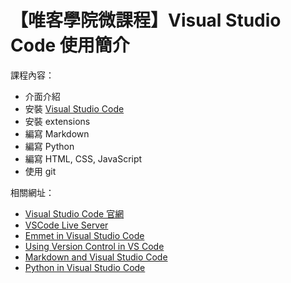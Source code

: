 # 【唯客學院微課程】Visual Studio Code 使用簡介


課程內容：

* 介面介紹
* 安裝 [Visual Studio Code](https://code.visualstudio.com/)
* 安裝 extensions
* 編寫 Markdown
* 編寫 Python
* 編寫 HTML, CSS, JavaScript
* 使用 git

相關網址：

* [Visual Studio Code 官網](https://code.visualstudio.com/)
* [VSCode Live Server](https://marketplace.visualstudio.com/items?itemName=ritwickdey.LiveServer)
* [Emmet in Visual Studio Code](https://code.visualstudio.com/docs/editor/emmet)
* [Using Version Control in VS Code](https://code.visualstudio.com/docs/editor/versioncontrol)
* [Markdown and Visual Studio Code](https://code.visualstudio.com/docs/languages/markdown)
* [Python in Visual Studio Code](https://code.visualstudio.com/docs/languages/python)